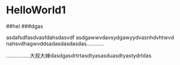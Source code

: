 # HelloWorld1
##hel
###dgas

asdafsdfasdvasfdahsdasvdf
asdgawwvdavsydgawyydvasnhdvhtwvd
nahsvdhagwvddsadasdasdasdas............

................大叔大婶dasdgasdrtrtasdtyasasduasdtyastydrtdas